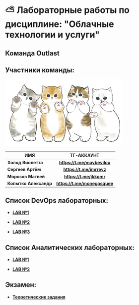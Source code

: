 #  :partly_sunny: Лабораторные работы по дисциплине: "Облачные технологии и услуги"
## Команда Outlast
## Участники команды:

![cats](https://github.com/V1lou/photos-for-lab/blob/main/cats4.jpg)


| ИМЯ | ТГ-АККАУНТ |
|----------------|:---------:|
| **Холод Виолетта** | **https://t.me/maybevilou** | 
| **Сергеев Артём** | **https://t.me/imrreyz** | 
| **Морозов Матвей** | **https://t.me/jkkgmr** | 
| **Копытко Александр** | **https://t.me/monegasquee** |


## Список DevOps лабораторных:

- [**LAB №1**](https://github.com/V1lou/Clouds/tree/main/LAB%20%E2%84%961) 

- [**LAB №2**](https://github.com/V1lou/Clouds/tree/main/LAB%20%E2%84%962) 

- [**LAB №3**](https://github.com/V1lou/Clouds/tree/main/LAB%20%E2%84%963)

  

## Список Аналитических лабораторных:

- [**LAB №1**](https://github.com/V1lou/Clouds/tree/main/LAB%20№1%20(analytical))
  
- [**LAB №2**](https://github.com/V1lou/Clouds/tree/main/LAB%20%E2%84%962%20(analytical))



## Экзамен:
- [**Теоретические задания**](https://github.com/V1lou/Clouds/tree/main/%D0%AD%D0%BA%D0%B7%D0%B0%D0%BC%D0%B5%D0%BD)

